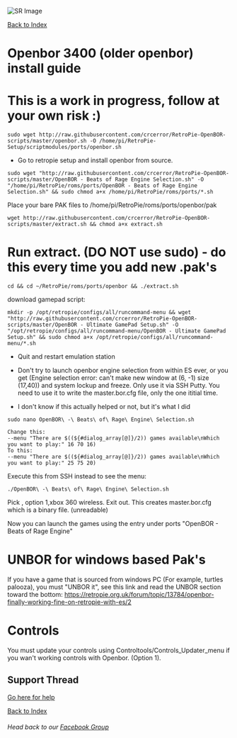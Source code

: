 ![SR Image](https://sinisterspatula.github.io/SuperRetropieGuides/images/SRimage-short.jpg)

[Back to Index](https://sinisterspatula.github.io/SuperRetropieGuides/)

# Openbor 3400 (older openbor) install guide

# This is a work in progress, follow at your own risk :)

```
sudo wget http://raw.githubusercontent.com/crcerror/RetroPie-OpenBOR-scripts/master/openbor.sh -O /home/pi/RetroPie-Setup/scriptmodules/ports/openbor.sh
```

* Go to retropie setup and install openbor from source.

```
sudo wget "http://raw.githubusercontent.com/crcerror/RetroPie-OpenBOR-scripts/master/OpenBOR - Beats of Rage Engine Selection.sh" -O "/home/pi/RetroPie/roms/ports/OpenBOR - Beats of Rage Engine Selection.sh" && sudo chmod a+x /home/pi/RetroPie/roms/ports/*.sh
```

Place your bare PAK files to /home/pi/RetroPie/roms/ports/openbor/pak

```
wget http://raw.githubusercontent.com/crcerror/RetroPie-OpenBOR-scripts/master/extract.sh && chmod a+x extract.sh
```

# Run extract. (DO NOT use sudo) - do this every time you add new .pak's
`cd && cd ~/RetroPie/roms/ports/openbor && ./extract.sh`

download gamepad script:

```
mkdir -p /opt/retropie/configs/all/runcommand-menu && wget "http://raw.githubusercontent.com/crcerror/RetroPie-OpenBOR-scripts/master/OpenBOR - Ultimate GamePad Setup.sh" -O "/opt/retropie/configs/all/runcommand-menu/OpenBOR - Ultimate GamePad Setup.sh" && sudo chmod a+x /opt/retropie/configs/all/runcommand-menu/*.sh
```

* Quit and restart emulation station

* Don't try to launch openbor engine selection from within ES ever, or you get (Engine selection error: can't make new window at (6, -1) size (17,40)) and system lockup and freeze.  Only use it via SSH Putty.  You need to use it to write the master.bor.cfg file, only the one ititial time.

* I don't know if this actually helped or not, but it's what I did

`sudo nano OpenBOR\ -\ Beats\ of\ Rage\ Engine\ Selection.sh`

```
Change this:
--menu "There are $((${#dialog_array[@]}/2)) games available\nWhich you want to play:" 16 70 16)
To this:
--menu "There are $((${#dialog_array[@]}/2)) games available\nWhich you want to play:" 25 75 20)
```

Execute this from SSH instead to see the menu:

`./OpenBOR\ -\ Beats\ of\ Rage\ Engine\ Selection.sh`

Pick <Joypad config>, option 1,xbox 360 wireless.
Exit out.
This creates master.bor.cfg which is a binary file. (unreadable)

Now you can launch the games using the entry under ports "OpenBOR - Beats of Rage Engine"


# UNBOR for windows based Pak's

If you have a game that is sourced from windows PC (For example, turtles palooza), you must "UNBOR it", see this link and read the UNBOR section toward the bottom:
https://retropie.org.uk/forum/topic/13784/openbor-finally-working-fine-on-retropie-with-es/2


# Controls

You must update your controls using Controltools/Controls_Updater_menu if you wan't working controls with Openbor.  (Option 1).

## Support Thread
[Go here for help](https://www.facebook.com/groups/SuperRetroPie/permalink/2453139831639662/)

[Back to Index](https://sinisterspatula.github.io/SuperRetropieGuides/)

###### Head back to our [Facebook Group](https://www.facebook.com/groups/SuperRetroPie/)
